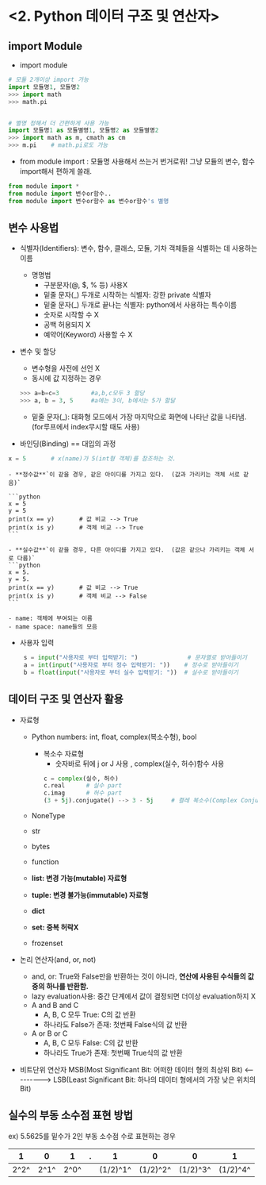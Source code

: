 # <2. Python 데이터 구조 및 연산자>

## import Module
- import module

```python
# 모듈 2개이상 import 가능
import 모듈명1, 모듈명2
>>> import math
>>> math.pi


# 별명 정해서 더 간편하게 사용 가능
import 모듈명1 as 모듈별명1, 모듈명2 as 모듈별명2
>>> import math as m, cmath as cm
>>> m.pi	# math.pi로도 가능
```

- from module import
: 모듈명 사용해서 쓰는거 번거로워! 그냥 모듈의 변수, 함수 import해서 편하게 쓸래.

```python
from module import *
from module import 변수or함수..
from module import 변수or함수 as 변수or함수's 별명
```

## 변수 사용법
- 식별자(Identifiers): 변수, 함수, 클래스, 모듈, 기차 객체들을 식별하는 데 사용하는 이름
	- 명명법
		- 구분문자(@, $, % 등) 사용X
		- 밑줄 문자(_) 두개로 시작하는 식별자: 강한 private 식별자
		- 밑줄 문자(_) 두개로 끝나는 식별자: python에서 사용하는 특수이름
		- 숫자로 시작할 수 X
		- 공백 허용되지 X
		- 예약어(Keyword) 사용할 수 X

- 변수 및 할당
	- 변수형을 사전에 선언 X
	- 동시에 값 지정하는 경우
	```python
    >>> a=b=c=3			#a,b,c모두 3 할당
    >>> a, b = 3, 5		#a에는 3이, b에서는 5가 할달
    ```

    - 밑줄 문자(_): 대화형 모드에서 가장 마지막으로 화면에 나타난 값을 나타냄. (for루프에서 index무시할 때도 사용)


- 바인딩(Binding) == 대입의 과정
```python
x = 5		# x(name)가 5(int형 객체)를 참조하는 것.
```

	- **정수값**`이 같을 경우, 같은 아이디를 가지고 있다.	(값과 가리키는 객체 서로 같음)`
	
	```python
    x = 5
    y = 5
    print(x == y)		# 값 비교 --> True
    print(x is y)		# 객체 비교 --> True
    ```

    - **실수값**`이 같을 경우, 다른 아이디를 가지고 있다.	(값은 같으나 가리키는 객체 서로 다름)`
	```python
    x = 5.
    y = 5.
    print(x == y)		# 값 비교 --> True
    print(x is y)		# 객체 비교 --> False
    ```

    - name: 객체에 부여되는 이름
    - name space: name들의 모음


- 사용자 입력
	```python
     s = input("사용자로 부터 입력받기: ")		      # 문자열로 받아들이기
     a = int(input("사용자로 부터 정수 입력받기: "))	# 정수로 받아들이기
     b = float(input("사용자로 부터 실수 입력받기: "))	# 실수로 받아들이기
    ```



## 데이터 구조 및 연산자 활용

- 자료형
	- Python numbers: int, float, complex(복소수형), bool
		- 복소수 자료형
			- 숫자바로 뒤에 j or J 사용	, complex(실수, 허수)함수 사용
            ```python
            c = complex(실수, 허수)
            c.real		# 실수 part
            c.imag		# 허수 part
            (3 + 5j).conjugate() --> 3 - 5j		# 켤레 복소수(Complex Conjugate)
            ```
            
	- NoneType
	- str
	- bytes
	- function
	- **list: 변경 가능(mutable) 자료형**
	- **tuple: 변경 불가능(immutable) 자료형**
	- **dict**
	- **set: 중복 허락X**
	- frozenset

- 논리 연산자(and, or, not)
	- and, or: True와 False만을 반환하는 것이 아니라, **연산에 사용된 수식들의 값중의 하나를 반환함.**
	- lazy evaluation사용: 중간 단계에서 값이 결정되면 더이상 evaluation하지 X
	- A and B and C
		- A, B, C 모두 True: C의 값 반환
		- 하나라도 False가 존재: 첫번째 False식의 값 반환
	- A or B or C
		- A, B, C 모두 False: C의 값 반환
		- 하나라도 True가 존재: 첫번째 True식의 값 반환

- 비트단위 연산자
MSB(Most Significant Bit: 어떠한 데이터 형의 최상위 Bit) <---------> LSB(Least Significant Bit: 하나의 데이터 형에서의 가장 낮은 위치의 Bit)

## 실수의 부동 소수점 표현 방법
ex) 5.5625를 밑수가 2인 부동 소수점 수로 표현하는 경우

|1|0|1|.|1|0|0|1|
|--|--|--|--|--|--|--|--|
|2^2^|2^1^|2^0^||(1/2)^1^|(1/2)^2^|(1/2)^3^|(1/2)^4^|